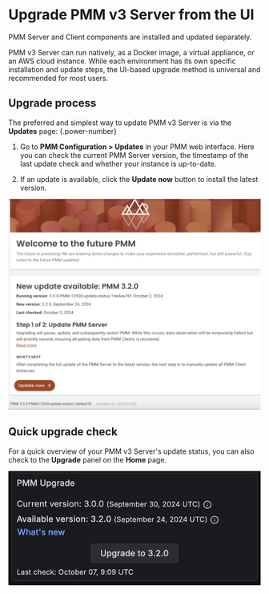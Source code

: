 # Upgrade PMM v3 Server from the UI

PMM Server and Client components are installed and updated separately.

PMM v3 Server can run natively, as a Docker image, a virtual appliance, or an AWS cloud instance. While each environment has its own specific installation and update steps, the UI-based upgrade method is universal and recommended for most users.

## Upgrade process

The preferred and simplest way to update PMM v3 Server is via the **Updates** page:
{.power-number}

1. Go to **PMM Configuration > Updates** in your PMM web interface. Here you can check the current PMM Server version, the timestamp of the last update check and whether your instance is up-to-date.  

2. If an update is available, click the **Update now** button to install the latest version.

![Update page](../Update_page.png)

## Quick upgrade check

For a quick overview of your PMM v3 Server's update status, you can also check to the **Upgrade** panel on the **Home** page.

![PMM Home Dashboard Upgrade Panel](../_images/PMM_Home_Dashboard_Panels_Upgrade.jpg)
